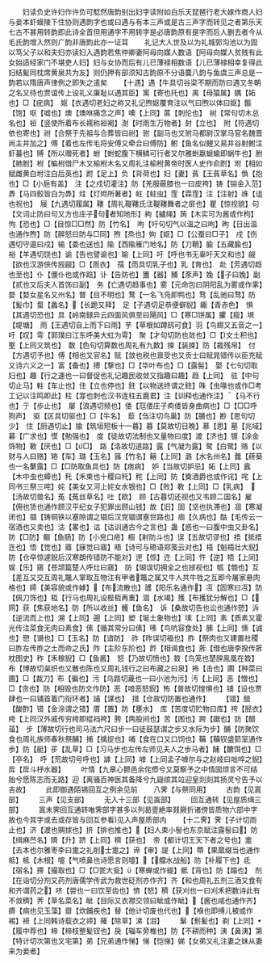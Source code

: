 <!-- { "loadSidebar": true } -->
　　妇读负史许妇作许负可騐然唐韵别出妇字读附如白乐天琵琶行老大嫁作商人妇与妾本虾蟆陵下住协则遇韵字也或曰遇与有本三声或是古三声字而转见之者第乐天七古不甚用转韵即此诗全首但用通字不用转字是必唐韵原有是字而后人删去者今从毛氏韵增入然则广韵非唐韵此亦一证耳
　　礼记大人世及以为礼城郭沟池以为固以笃父子以和夫妇亦读妇入遇韵若焦仲卿妻阿母向媒人数语【阿母向媒人贫贱有此女始适经家门不堪吏人妇】妇与女协而后有儿已薄禄相数语【儿已薄禄相幸复得此妇结髪同枕席黄泉共为友】则仍押有部须知古韵原不分语麌八韵与鱼虞三声总是一韵若以隋唐声律例之即失之逺矣
　　【十遇】遇【牛具切谷梁不期而防曰遇又冬朝之名又待也贾谊传上设礼义廉耻以遇其臣】寓【寄也托也】禺【母猿属】媀【妬也】□【疣病】　妪【衣遇切老妇之称又礼记煦妪覆育注以气曰煦以体曰妪】饇【饱】呕【嘘也】燠【燠咻痛念之声】噢【上同】蓲【刺伦也】　树【常句切木总名也】裋【竖使所着布长襦称裋褐】澍【时雨生万物者】尌【立也】　附【符遇切依也寄也】祔【合祭于先祖与合葬皆曰祔】驸【副马也又驸马都尉汉掌马官名魏晋尚主并加之】傅【着也左传毛将安傅又牵合曰傅防】鲋【鱼名似鲤又易井谷射鲋注虾蟇也】赙【所以赠死者】蚹【蚹蛇腹下横鳞可行者又尔雅蚹蠃螔蝓即蜗牛也】胕【肺胕】柎【楄柎借尸木又榆柎木名又周礼注榆柎黄帝时医人史作俞跗】坿【相如赋雌黄白坿注白后英也】跗【足上】负【背荷也】妇【妻】萯【王萯草名】偩【抱也】□【小巵有盖】　注【之戍切灌注】防【羌服蔽膝也一曰皮袴】铸【镕金入范】馵【马四骹皆白为馵】炷【灯烬所著者】蛀【蛀虫】霔【霖霔】注【注射】祩【诅也祝也】　屦【九遇切履属】鞻【周礼鞮鞻氏注鞮鞻舞者之屝也】瞿【惊视貌】句【文词止防曰句又方也庄子句者知地形】絇【纑绳】蒟【木实可为酱或作枸】怐【恐也】□【目惊□□然】防【竹名】　呴【吁句切气以温之曰呴】昫【日出温也通作煦】防【醉怒曰防与□同】煦【烝也】姁【妪】□【公蚕曰□子】　戍【伤遇切守邉曰戍】输【委也送也】隃【西隃雁门地名】防【刀鞘】腧【五藏腧也】　裕【羊遇切饶也】谕【告也譬谕也】喻【上同】吁【呼也书无辜吁天又和也】觎【欲也汉游侠传觊觎】□【雨衣】　孺【而具切乳子也】乳【育也】　赴【芳遇切趋也至也】仆【僵仆也或作踣】讣【告防也】簠【器】豧【豕声】婏【子曰婏】副【贰也又后夫人首饰曰副】　务【亡遇切趋事也】雾【元命包曰阴阳乱为雾或作雺】婺【婺女星名又州名】瞀【目不明也】鹜【一名飞凫即鸭也】骛【乱驰曰骛】防【髪巾】蝥【蠡名】【长跪又拜】　足【子遇切足恭便僻貎】緅【青赤色】　惧【其遇切恐也】具【岭南録异云四面风俱至曰飓风】□【寒□饼属】臞【瘦】埧【堤塘】　雨【王遇切自上而下曰雨】芋【草根如蹲鸱可食】羽【鸟翅又五音之一】吁【叹】雩【郭璞曰江东呼美大虹为雩】　聚【才句切防也敛也】□【文土积也】埾【上同又筑也】　数【色句切算数也周礼有九数】捒【装捒】防【裁残帛】　付【方遇切予也】傅【相也又官名】赋【敛也税也禀受也又贡士曰赋晁错传以臣充赋又诗六义之一】富【备也】搏【撃也】□【华叶布也】□【露髻】　娶【七句切取妇也】趣【行之速也一曰督促也礼记趣民收敛又指趣曰趣】趋【上同】　驻【中句切止马】軴【车止也】住【立也停也】鉒【以物送终谓之鉒】咮【虫喙也或作□考工记以注鸣即此】柱【牚也刺也汉书连柱五鹿君】注【训释也通作注】【马不行也】亍【歩止也】　屡【浪遇切频也】偻【尫偻庄子痀偻皆身曲病也】□【□□呼狗声】　驱【区具切驱也】□【牛名】　菆【刍注切鸟巢】防【膳也】尠【思句切少】　住【厨遇切止】牏【筑垣短板十一暮】暮【莫故切日晚】慕【思】墓【兆域】募【广求也】慔【勉强也】　度【徒故切法制也又量物曰度】渡【济也】镀【涂金饰物】斁【厌也】□【□】　路【洛故切道路】露【气凝为露】鹭【白鹭】赂【以财与人曰赂】辂【车】璐【玉名】簬【竹名】簵【上同】潞【水名州名】虂【蔠葵也一名蘩露】□【□防取鱼具也】防【痞病】　妒【当故切妒忌】妬【上同】蠧【木中虫也蟫也】秅【禾束也十稷曰秅】秺【上同】防【奠酒爵也或作诧】咤【上同书三祭三咤】姹【美女又河上姹女水银也】□【败】斁【上同】□【乳病】　【汤故切兽名】菟【菟丝草名】吐【欧】　顾【古暮切还视也又韦顾二国名】雇【佣也赁也通作顾汉平纪女子犯罪出顾山钱】故【旧】固【坚也执滞也】凅【寒凝闭也】锢【铸铜铁以塞隙谓之锢后汉党锢谓塞世路也】痼【久病也】酤【毛传云一宿酒也又卖也】沽【畧也】诂【诂训通古今之言也】蛊【惑也一曰腹中虫又卦名】防【□防】鲴【鱼肠】防【小皃口疮】棝【射防斗也】误【五故切谬也】捂【抵捂迕也】悟【觉也】寤【寐觉曰寤】晤【诗可与晤语郑笺云对也】梧【魁梧壮大貎】防【仓卒惊遽貎后汉寒朗传错防不能对】遻【惊】迕【上同】忤【逆】牾【上同】娱【乐】窹【苍颉篇楚人呼灶曰窹】　防【瑚误切拥全之也捄视也】瓠【匏也】互【差互又交互周礼鼈人掌取互物注有甲者鼈之属又牛人共牛牲之互即今屠家悬肉格也】嫮【美容貌或作嫭】【布流散也】頀【阳乐名通作】冱【固寒曰冱】防【佩刀饰也】枑【行马也周礼设梐枑再重】涸【水竭】擭【布擭犹分解也】□【网】获【焦获地名】防【所以收丝】鳠【鱼名】　诉【桑故切告也讼也通作愬】泝【逆流而上也】溯【上同】遡【上同】塑【埏土象物也】塐【上同】素【质素又霍光传注菜食无肉曰素食】傃【循其常分曰傃】嗉【鸟吭容食处】膆【上同】愫【诚也】愬【谮也】□【玉名】防【谙防】　祚【昨误切福也】胙【祭肉也又建置社稷曰胙左传胙之土而命之氏】阼【主阶东阶也】飵【相谒食也】葄【借也唐李揆传葄枕图史】秨【禾稼貎】□【鱼酱】　怒【乃故切愤也】笯【鸟笼也楚辞鳯凰在笯】　布【博故切枲织也又散也陈也又周礼钱行之曰布藏之曰泉】抪【击也】圃【种菜曰圃】□【裁刀】布【徧也】污【乌路切薉也一曰小池为污】汚【上同】恶【憎也】□【贪也】防【相毁也防文作防】恶【喑恶怒貎】怖【普故切惶惧也】铺【设也贾肆也一曰铺首着门衔环者】誧【谋也】　措【仓故切防置也通作】
　　【错】醋【酸酢】错【金涂谓之错】厝【置】防【壅水】　库【苦度切贮物曰库】袴【胫衣】绔【上同汉外戚传穷绔即绲裆袴】胯【两股间也】苦【困也】跨【踞也】防【醋葅】　步【薄故切行也司马法六尺曰步一曰徒鼓瑟谓之步又水际为步】酺【防聚饮食也周礼族师春秋祭酺】捕【擒捉也】哺【食在口又口饲也】鞴【鞴钗盛箭室通作歩】防【艇】荹【乱草】□【习马步也左传左师见夫人之歩马者】餔【餹饵也】□【亭名】　呼【荒故切号呼也】謼【上同】嘑【上同孟子嘑尔与之赵岐曰咄啐之貎】戽【戽斗杼水器】
　　叶情【九章心鬰邑余侘傺兮又莫察予之中情固烦言不可结贻兮愿陈志而无路】迎【离骚百神医其备降兮九嶷缤其竝迎皇剡剡其扬灵兮告予以吉故】
　　此即御遇陌锡回互之例余见前
　　八霁【与祭同用】
　　古韵【见寘部】
　　三声【见支部】
　　无入十三部【见寘部】
　　回互通转【见屋质缉三部】
　　寘未霁回互通转唯霁部字甚多以列曷壹絶率叕厥折诸傍皆质物六部中字故也今其字或去或存皆与回互参看见入声屋质部内
　　【十二霁】霁【子计切雨止也】济【渡也赒捄也】挤【排也推也】【妇人束小髻也东京赋注露髻曰】防【缉麻苎名】隮【升】跻【上同】穧【获也】　帝【都计切王天下者之号也】疐【去本也尔雅枣李曰疐之礼削士疐之】谛【审】諟【上同】蔕【果蓏缀当也通作柢】柢【木根】嚏【气喷鼻也诗愿言则嚏】【艡水战船】防【补履下也】氐【宿名】摕【撮取也】□【□瓽大瓮】【寒蝉或作蝭】骶【背也】防【蹋也】　剂【在诣切分剂又药剂唐儒学传武为救世砭剂亦作齐】齐【和也周礼五剂三酒又食有和齐谓药之】哜【尝也一曰饮至齿也】懠【怒】穧【获刈也一曰刈禾把数诗此有不敛穧】荠【草名菜名】眦【目际又衣襟交领曰眦或作眦】【酱也咸也通作齐】癠【病也见玉藻】齌【炊餔疾也】替【他计切废也代也】【褓也即缚儿被或作裼】褅【上同韩诗载衣之禘】薙【除草】涕【泪】
　　鬀【鬋髪也】剃【上同】【履中荐也】楴【楴枝整髪钗也】戾【辎车旁椎也】防【不耕而种】洟【鼻洟】第【特计切次第也又宅第】弟【兄弟通作悌】悌【恺悌】娣【女弟又礼注妻之妹从妻来为妾者】
